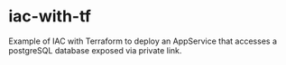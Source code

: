 # iac-with-tf
Example of IAC with Terraform to deploy an AppService that accesses a postgreSQL database exposed via private link.

